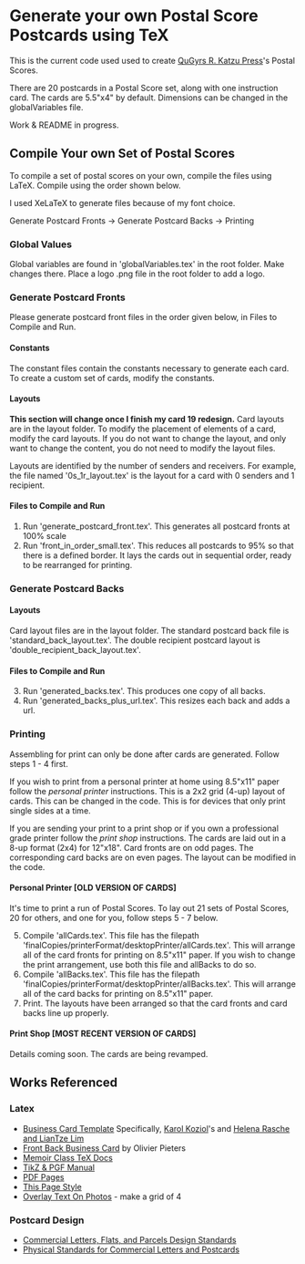 # Generate your own Postal Score Postcards using TeX

This is the current code used used to create
[QuGyrs R. Katzu Press](https://qugyrsrkatztu.github.io)'s Postal Scores.

There are 20 postcards in a Postal Score set, along with one instruction card.
The cards are 5.5"x4" by default. Dimensions can be changed in the globalVariables file.

Work & README in progress.

## Compile Your own Set of Postal Scores
To compile a set of postal scores on your own, compile the files using LaTeX. Compile using the order shown below.

I used XeLaTeX to generate files because of my font choice.

Generate Postcard Fronts -> Generate Postcard Backs -> Printing

### Global Values
Global variables are found in 'globalVariables.tex' in the root folder.
Make changes there.
Place a logo .png file in the root folder to add a logo.


### Generate Postcard Fronts
Please generate postcard front files in the order given below, in Files to Compile and Run.

#### Constants
The constant files contain the constants necessary to generate each card.
To create a custom set of cards, modify the constants.

#### Layouts
**This section will change once I finish my card 19 redesign.**
Card layouts are in the layout folder.
To modify the placement of elements of a card, modify the card layouts. If you do not want to change the layout, and only want to change the content, you do not need to modify the layout files.

Layouts are identified by the number of senders and receivers.
For example, the file named '0s_1r_layout.tex' is the layout for a card with 0 senders and 1 recipient.

#### Files to Compile and Run
1. Run 'generate_postcard_front.tex'. This generates all postcard fronts at 100% scale
2. Run 'front_in_order_small.tex'. This reduces all postcards to 95% so that there is a defined border. It lays the cards out in sequential order, ready to be rearranged for printing.

### Generate Postcard Backs
#### Layouts
Card layout files are in the layout folder.
The standard postcard back file is 'standard_back_layout.tex'.
The double recipient postcard layout is 'double_recipient_back_layout.tex'.

#### Files to Compile and Run
3. Run 'generated_backs.tex'. This produces one copy of all backs.
4. Run 'generated_backs_plus_url.tex'. This resizes each back and adds a url.

### Printing
Assembling for print can only be done after cards are generated.
Follow steps 1 - 4 first.

If you wish to print from a personal printer at home using 8.5"x11" paper follow the *personal printer* instructions. This is a 2x2 grid (4-up) layout of cards. This can be changed in the code. This is for devices that only print single sides at a time.

If you are sending your print to a print shop or if you own a professional grade printer follow the *print shop* instructions.
The cards are laid out in a 8-up format (2x4) for 12"x18". Card fronts are on odd pages. The corresponding card backs are on even pages. The layout can be modified in the code.

#### Personal Printer [OLD VERSION OF CARDS]
It's time to print a run of Postal Scores.
To lay out 21 sets of Postal Scores, 20 for others, and one for you,  follow steps 5 - 7 below.

5. Compile 'allCards.tex'. This file has the filepath 'finalCopies/printerFormat/desktopPrinter/allCards.tex'. This will arrange all of the card fronts for printing on 8.5"x11" paper. If you wish to change the print arrangement, use both this file and allBacks to do so.
6. Compile 'allBacks.tex'. This file has the filepath 'finalCopies/printerFormat/desktopPrinter/allBacks.tex'. This will arrange all of the card backs for printing on 8.5"x11" paper.
7.  Print. The layouts have been arranged so that the card fronts and card backs line up properly.

#### Print Shop [MOST RECENT VERSION OF CARDS]
Details coming soon. The cards are being revamped.

## Works Referenced

### Latex
- [Business Card Template](https://www.overleaf.com/gallery/tagged/business-cards)
Specifically, [Karol Koziol](https://www.overleaf.com/latex/templates/business-card-template/yrqjgydpprrb)'s and [Helena Rasche and LianTze Lim](https://www.overleaf.com/latex/templates/business-card-for-programmers-slash-developers-with-photo/wymnjgtxkdwh)
- [Front Back Business Card](https://olivierpieters.be/blog/2017/02/11/designing-a-business-card-in-latex) by Olivier Pieters
- [Memoir Class TeX Docs](http://texdoc.net/texmf-dist/doc/latex/memoir/memman.pdf)
- [TikZ \& PGF Manual](http://ctan.math.utah.edu/ctan/tex-archive/graphics/pgf/base/doc/pgfmanual.pdf)
- [PDF Pages](http://mirror.utexas.edu/ctan/macros/latex/contrib/pdfpages/pdfpages.pdf)
- [This Page Style](http://www.personal.ceu.hu/tex/pagestyl.htm#thispgstyle)
- [Overlay Text On Photos](https://tex.stackexchange.com/questions/20792/how-to-superimpose-latex-on-a-picture) - make a grid of 4

### Postcard Design
- [Commercial Letters, Flats, and Parcels Design Standards](https://pe.usps.com/text/dmm300/201.htm#ep1088631)
- [Physical Standards for Commercial Letters and Postcards](https://pe.usps.com/text/qsg300/Q201.htm#1009536)
